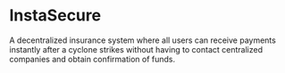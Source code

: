 # InstaSecure

A decentralized insurance system where all users can receive payments instantly after a cyclone strikes without having to contact centralized companies and obtain confirmation of funds.
